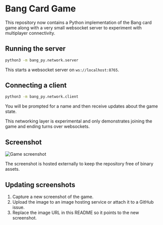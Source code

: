 # Bang Card Game

This repository now contains a Python implementation of the Bang card game along with a very small websocket server to experiment with multiplayer connectivity.

## Running the server

```bash
python3 -m bang_py.network.server
```

This starts a websocket server on `ws://localhost:8765`.

## Connecting a client

```bash
python3 -m bang_py.network.client
```

You will be prompted for a name and then receive updates about the game state.

This networking layer is experimental and only demonstrates joining the game and ending turns over websockets.

## Screenshot

![Game screenshot](https://files.catbox.moe/tzvm7f.png)

The screenshot is hosted externally to keep the repository free of binary assets.

## Updating screenshots

1. Capture a new screenshot of the game.
2. Upload the image to an image hosting service or attach it to a GitHub issue.
3. Replace the image URL in this README so it points to the new screenshot.
